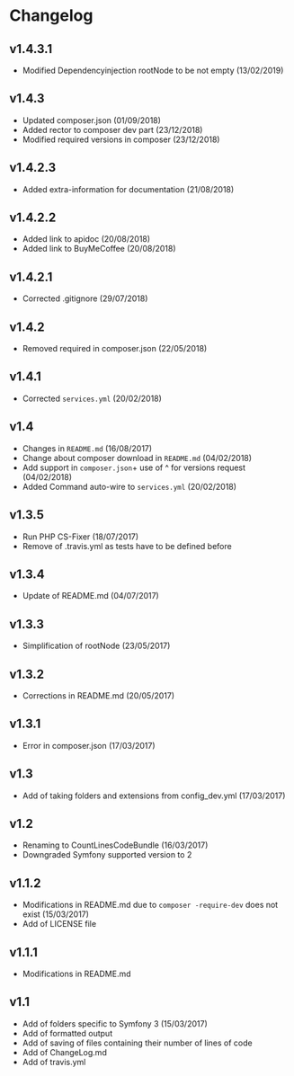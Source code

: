 # Changelog

v1.4.3.1
--------
- Modified Dependencyinjection rootNode to be not empty (13/02/2019)

v1.4.3
------
- Updated composer.json (01/09/2018)
- Added rector to composer dev part (23/12/2018)
- Modified required versions in composer (23/12/2018)

v1.4.2.3
--------
- Added extra-information for documentation (21/08/2018)

v1.4.2.2
--------
- Added link to apidoc (20/08/2018)
- Added link to BuyMeCoffee (20/08/2018)

v1.4.2.1
--------
- Corrected .gitignore (29/07/2018)

v1.4.2
------
- Removed required in composer.json (22/05/2018)

v1.4.1
------
- Corrected `services.yml` (20/02/2018)

v1.4
----
- Changes in `README.md` (16/08/2017)
- Change about composer download in `README.md` (04/02/2018)
- Add support in `composer.json`+ use of ^ for versions request (04/02/2018)
- Added Command auto-wire to `services.yml` (20/02/2018)

v1.3.5
------
- Run PHP CS-Fixer (18/07/2017)
- Remove of .travis.yml as tests have to be defined before

v1.3.4
------
- Update of README.md (04/07/2017)

v1.3.3
------
- Simplification of rootNode (23/05/2017)

v1.3.2
------
- Corrections in README.md (20/05/2017)

v1.3.1
------
- Error in composer.json (17/03/2017)

v1.3
------
- Add of taking folders and extensions from config_dev.yml (17/03/2017)

v1.2
----
- Renaming to CountLinesCodeBundle (16/03/2017)
- Downgraded Symfony supported version to 2

v1.1.2
------
- Modifications in README.md due to `composer -require-dev` does not exist (15/03/2017)
- Add of LICENSE file

v1.1.1
------
- Modifications in README.md

v1.1
----
- Add of folders specific to Symfony 3 (15/03/2017)
- Add of formatted output
- Add of saving of files containing their number of lines of code
- Add of ChangeLog.md
- Add of travis.yml
